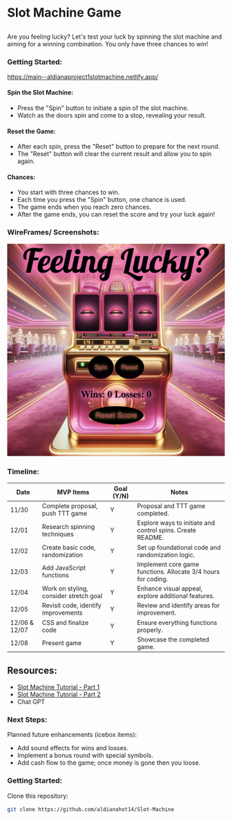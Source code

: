 # Slot Machine Game

## 
Are you feeling lucky? Let's test your luck by spinning the slot machine and aiming for a winning combination. You only have three chances to win!

### Getting Started: 
https://main--aldianaproject1slotmachine.netlify.app/

#### Spin the Slot Machine:
- Press the "Spin" button to initiate a spin of the slot machine.
- Watch as the doors spin and come to a stop, revealing your result.

#### Reset the Game:
- After each spin, press the "Reset" button to prepare for the next round.
- The "Reset" button will clear the current result and allow you to spin again.

#### Chances:
- You start with three chances to win.
- Each time you press the "Spin" button, one chance is used.
- The game ends when you reach zero chances.
- After the game ends, you can reset the score and try your luck again!

### WireFrames/ Screenshots:
![Screenshot of the Game](assets/SC.png)

### Timeline:

| Date       | MVP Items                        | Goal (Y/N) | Notes                             |
|------------|----------------------------------|------------|-----------------------------------|
| 11/30      | Complete proposal, push TTT game | Y          | Proposal and TTT game completed.  |
| 12/01      | Research spinning techniques    | Y          | Explore ways to initiate and control spins. Create README. |
| 12/02      | Create basic code, randomization | Y          | Set up foundational code and randomization logic. |
| 12/03      | Add JavaScript functions         | Y          | Implement core game functions. Allocate 3/4 hours for coding. |
| 12/04      | Work on styling, consider stretch goal | Y     | Enhance visual appeal, explore additional features. |
| 12/05      | Revisit code, identify improvements | Y     | Review and identify areas for improvement. |
| 12/06 & 12/07 | CSS and finalize code    | Y        | Ensure everything functions properly. |
| 12/08      | Present game                    | Y          | Showcase the completed game. |

## ************************Resources************************:
- [Slot Machine Tutorial - Part 1](https://www.youtube.com/watch?v=PkZNo7MFNFg&t=3476s)
- [Slot Machine Tutorial - Part 2](https://www.youtube.com/watch?v=LCyzgXwWGDQ&t=328s)
- Chat GPT

### Next Steps:
Planned future enhancements (icebox items):
- Add sound effects for wins and losses.
- Implement a bonus round with special symbols.
- Add cash flow to the game; once money is gone then you loose.


### Getting Started:
Clone this repository:
```bash
git clone https://github.com/aldianahot14/Slot-Machine
